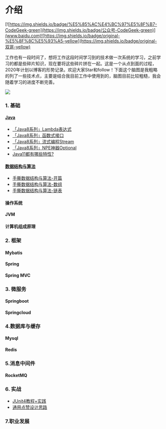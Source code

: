 # 介绍

[![https://img.shields.io/badge/%E5%85%AC%E4%BC%97%E5%8F%B7-CodeGeek-green](https://img.shields.io/badge/公众号-CodeGeek-green)](www.baidu.com)![https://img.shields.io/badge/original-%E5%8F%8C%E5%93%A5-yellow](https://img.shields.io/badge/original-双哥-yellow)

工作也有一段时间了，想将工作这段时间学习到的技术做一次系统的学习，之前学习的都是些碎片知识，现在要将这些碎片拼在一起。这是一个从点到面的过程，2020年计划以博客的形势记录。欢迎大家Star和follow！下面这个脑图是我粗略的列了一些技术点，主要是结合我目前工作中使用到的，脑图目前比较粗糙，我会随着学习的进度不断完善。

![](https://user-gold-cdn.xitu.io/2019/12/30/16f564c363340ffc?w=2767&h=5973&f=png&s=1213728)

### 1. 基础

#### [Java]()

- [「Java8系列」Lambda表达式](./notes/java/【Java8系列】Lambda表达式.md)
- [「Java8系列」函数式接口](./notes/java/【Java8系列】函数式接口.md)
- [「Java8系列」流式编程Stream](./notes/java/【Java8系列】流式编程Stream.md)
- [「Java8系列」NPE神器Optional](./notes/java/【Java8系列】NPE神器Optional.md)
- [Java11都有哪些特性?](./notes/java/Java11都有哪些特性.md)

#### [数据结构与算法]()

- [手撕数据结构与算法-开篇](./notes/data-structures-and-algorithms/【手撕数据结构与算法】-开篇.md)
- [手撕数据结构与算法-数组](./notes/data-structures-and-algorithms/【手撕数据结构与算法】-数组.md)
- [手撕数据结构与算法-链表](./notes/data-structures-and-algorithms/【手撕数据结构与算法】-链表.md)

#### 操作系统

#### JVM

#### 计算机组成原理

### 2. 框架

#### Mybatis

#### Spring

#### Spring MVC

### 3. 微服务

#### Springboot

#### Springcloud

### 4.数据库与缓存

#### Mysql

#### Redis

### 5.消息中间件

#### RocketMQ

### 6. 实战

- [JUnit4教程+实践](./notes/java/JUnit4教程+实践.md)
- [通用点赞设计思路](./notes/practice/通用点赞设计思路.md)


### 7.职业发展